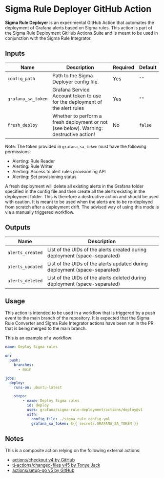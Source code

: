 # Sigma Rule Deployer GitHub Action

**Sigma Rule Deployer** is an experimental GitHub Action that automates the deployment of Grafana alerts based on Sigma rules. This action is part of the Sigma Rule Deployment GitHub Actions Suite and is meant to be used in conjunction with the Sigma Rule Integrator.

## Inputs
| Name               | Description                                                                            | Required | Default |
| ------------------ | -------------------------------------------------------------------------------------- | -------- | ------- |
| `config_path`      | Path to the Sigma Deployer config file.                                                | Yes      | `""`    |
| `grafana_sa_token` | Grafana Service Account token to use for the deployment of the alert rules             | Yes      | `""`    |
| `fresh_deploy`     | Whether to perform a fresh deployment or not (see below). Warning: destructive action! | No       | `false` |

Note: The token provided in `grafana_sa_token` must have the following permissions:
- Alerting: Rule Reader
- Alerting: Rule Writer
- Alerting: Access to alert rules provisioning API
- Alerting: Set provisioning status

A fresh deployment will delete all existing alerts in the Grafana folder specified in the config file and then create all the alerts existing in the deployment folder. This is therefore a destructive action and should be used with caution. It is meant to be used when the alerts are to be re-deployed from scratch after a deployment drift. The advised way of using this mode is via a manually triggered workflow.

## Outputs
| Name             | Description                                                                |
| ---------------- | -------------------------------------------------------------------------- |
| `alerts_created` | List of the UIDs of the alerts created during deployment (space-separated) |
| `alerts_updated` | List of the UIDs of the alerts updated during deployment (space-separated) |
| `alerts_deleted` | List of the UIDs of the alerts deleted during deployment (space-separated) |
   

## Usage
This action is intended to be used in a workflow that is triggered by a push event to the main branch of the repository.
It is expected that the Sigma Rule Converter and Sigma Rule Integrator actions have been run in the PR that is being merged to the main branch.

This is an example of a workflow:

```yaml
name: Deploy Sigma rules

on:
  push:
    branches:
      - main

jobs:
  deploy:
    runs-on: ubuntu-latest

    steps:
        - name: Deploy Sigma rules
          id: deploy
          uses: grafana/sigma-rule-deployment/actions/deploy@v1
          with:
            config_file: ./sigma_rule_config.yml
            grafana_sa_token: ${{ secrets.GRAFANA_SA_TOKEN }}
```

## Notes
This is a composite action relying on the following external actions:
- [actions/checkout v4 by GitHub](https://github.com/actions/checkout)
- [tj-actions/changed-files v45 by Tonye Jack](https://github.com/tj-actions/changed-files)
- [actions/setup-go v5 by GitHub](https://github.com/actions/setup-go)